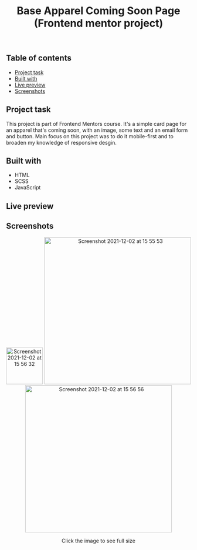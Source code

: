 <h1 align="center">
  Base Apparel Coming Soon Page
  <br>
  (Frontend mentor project)
</h1>
<br>


## Table of contents
- [Project task](#project-task)
- [Built with](#built-with)
- [Live preview](#live-preview)
- [Screenshots](#screenshots)


## Project task
This project is part of Frontend Mentors course. It's a simple card page for an apparel that's coming soon, with an image, some text and an email form and button. Main focus on this project was to do it mobile-first and to broaden my knowledge of responsive desgin.

## Built with
- HTML
- SCSS
- JavaScript

## Live preview

## Screenshots
<p align="center">
  <img width="100" alt="Screenshot 2021-12-02 at 15 56 32" src="https://user-images.githubusercontent.com/25035576/144446432-fe8ea852-0bd1-41a3-bbc9-6ec36cac3d1c.png">
  <img width="400" alt="Screenshot 2021-12-02 at 15 55 53" src="https://user-images.githubusercontent.com/25035576/144446491-eeae2fb6-3d2e-4c67-81a1-c7c3504382dd.png">
<img width="400" alt="Screenshot 2021-12-02 at 15 56 56" src="https://user-images.githubusercontent.com/25035576/144446526-08a1f984-bdf0-4c2e-b476-7991b6865bba.png">

  
  <p align="center">Click the image to see full size</p>

</p>
